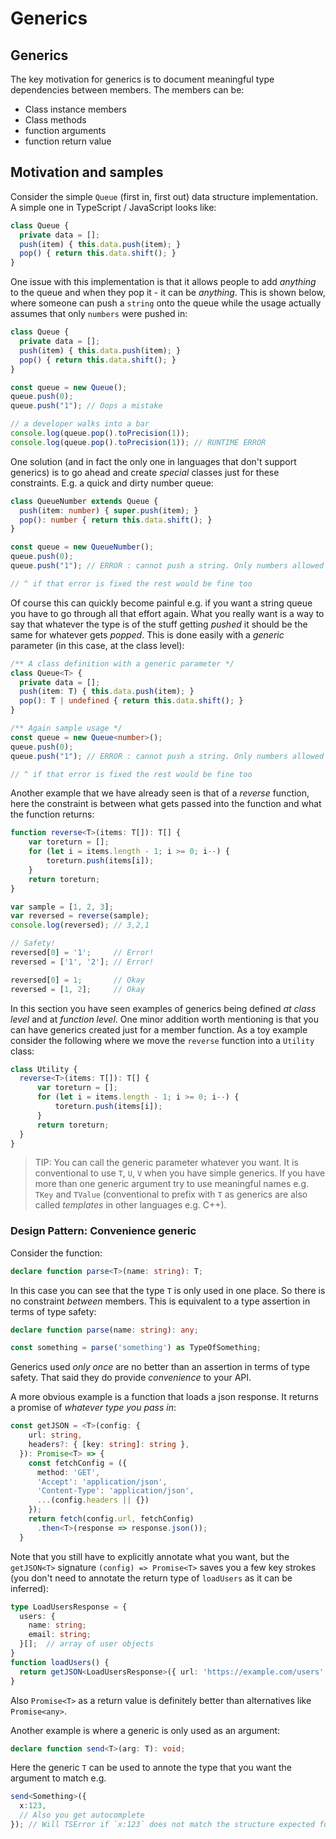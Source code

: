# Generics

## Generics

The key motivation for generics is to document meaningful type dependencies between members. The members can be:

* Class instance members
* Class methods
* function arguments
* function return value

## Motivation and samples

Consider the simple `Queue` \(first in, first out\) data structure implementation. A simple one in TypeScript / JavaScript looks like:

```typescript
class Queue {
  private data = [];
  push(item) { this.data.push(item); }
  pop() { return this.data.shift(); }
}
```

One issue with this implementation is that it allows people to add _anything_ to the queue and when they pop it - it can be _anything_. This is shown below, where someone can push a `string` onto the queue while the usage actually assumes that only `numbers` were pushed in:

```typescript
class Queue {
  private data = [];
  push(item) { this.data.push(item); }
  pop() { return this.data.shift(); }
}

const queue = new Queue();
queue.push(0);
queue.push("1"); // Oops a mistake

// a developer walks into a bar
console.log(queue.pop().toPrecision(1));
console.log(queue.pop().toPrecision(1)); // RUNTIME ERROR
```

One solution \(and in fact the only one in languages that don't support generics\) is to go ahead and create _special_ classes just for these constraints. E.g. a quick and dirty number queue:

```typescript
class QueueNumber extends Queue {
  push(item: number) { super.push(item); }
  pop(): number { return this.data.shift(); }
}

const queue = new QueueNumber();
queue.push(0);
queue.push("1"); // ERROR : cannot push a string. Only numbers allowed

// ^ if that error is fixed the rest would be fine too
```

Of course this can quickly become painful e.g. if you want a string queue you have to go through all that effort again. What you really want is a way to say that whatever the type is of the stuff getting _pushed_ it should be the same for whatever gets _popped_. This is done easily with a _generic_ parameter \(in this case, at the class level\):

```typescript
/** A class definition with a generic parameter */
class Queue<T> {
  private data = [];
  push(item: T) { this.data.push(item); }
  pop(): T | undefined { return this.data.shift(); }
}

/** Again sample usage */
const queue = new Queue<number>();
queue.push(0);
queue.push("1"); // ERROR : cannot push a string. Only numbers allowed

// ^ if that error is fixed the rest would be fine too
```

Another example that we have already seen is that of a _reverse_ function, here the constraint is between what gets passed into the function and what the function returns:

```typescript
function reverse<T>(items: T[]): T[] {
    var toreturn = [];
    for (let i = items.length - 1; i >= 0; i--) {
        toreturn.push(items[i]);
    }
    return toreturn;
}

var sample = [1, 2, 3];
var reversed = reverse(sample);
console.log(reversed); // 3,2,1

// Safety!
reversed[0] = '1';     // Error!
reversed = ['1', '2']; // Error!

reversed[0] = 1;       // Okay
reversed = [1, 2];     // Okay
```

In this section you have seen examples of generics being defined _at class level_ and at _function level_. One minor addition worth mentioning is that you can have generics created just for a member function. As a toy example consider the following where we move the `reverse` function into a `Utility` class:

```typescript
class Utility {
  reverse<T>(items: T[]): T[] {
      var toreturn = [];
      for (let i = items.length - 1; i >= 0; i--) {
          toreturn.push(items[i]);
      }
      return toreturn;
  }
}
```

> TIP: You can call the generic parameter whatever you want. It is conventional to use `T`, `U`, `V` when you have simple generics. If you have more than one generic argument try to use meaningful names e.g. `TKey` and `TValue` \(conventional to prefix with `T` as generics are also called _templates_ in other languages e.g. C++\).

### Design Pattern: Convenience generic

Consider the function:

```typescript
declare function parse<T>(name: string): T;
```

In this case you can see that the type `T` is only used in one place. So there is no constraint _between_ members. This is equivalent to a type assertion in terms of type safety:

```typescript
declare function parse(name: string): any;

const something = parse('something') as TypeOfSomething;
```

Generics used _only once_ are no better than an assertion in terms of type safety. That said they do provide _convenience_ to your API.

A more obvious example is a function that loads a json response. It returns a promise of _whatever type you pass in_:

```typescript
const getJSON = <T>(config: {
    url: string,
    headers?: { [key: string]: string },
  }): Promise<T> => {
    const fetchConfig = ({
      method: 'GET',
      'Accept': 'application/json',
      'Content-Type': 'application/json',
      ...(config.headers || {})
    });
    return fetch(config.url, fetchConfig)
      .then<T>(response => response.json());
  }
```

Note that you still have to explicitly annotate what you want, but the `getJSON<T>` signature `(config) => Promise<T>` saves you a few key strokes \(you don't need to annotate the return type of `loadUsers` as it can be inferred\):

```typescript
type LoadUsersResponse = {
  users: {
    name: string;
    email: string;
  }[];  // array of user objects
}
function loadUsers() {
  return getJSON<LoadUsersResponse>({ url: 'https://example.com/users' });
}
```

Also `Promise<T>` as a return value is definitely better than alternatives like `Promise<any>`.

Another example is where a generic is only used as an argument:

```typescript
declare function send<T>(arg: T): void;
```

Here the generic `T` can be used to annote the type that you want the argument to match e.g.

```typescript
send<Something>({
  x:123,
  // Also you get autocomplete  
}); // Will TSError if `x:123` does not match the structure expected for Something
```

